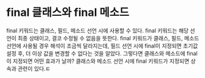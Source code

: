 # final 클래스와 final 메소드

final 키워드는 클래스, 필드, 메소드 선언 시에 사용할 수 있다. final 키워드는 해당 선언이
최종 상태이고, 결코 수정될 수 없음을 뜻한다. final 키워드가 클래스, 필드, 메소드 선언에
사용될 경우 해석이 조금씩 달라지는데, 필드 선언 시에 final이 지정되면 초기값 설정 후, 
더 이상 값을 변경할 수 없다는 것을 알았다. 그렇다면 클래스와 메소드에 final이 지정되면
어떤 효과가 날까? 클래스와 메소드 선언 시에 final 키워드가 지정되면 상속과 관련이 있다.ㅌ